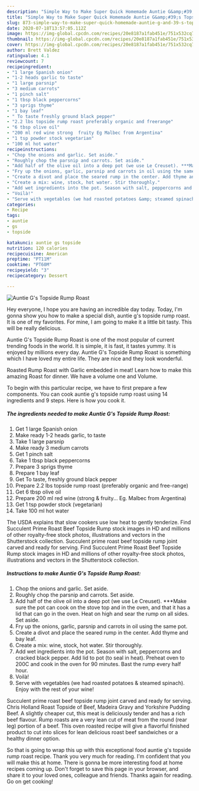 ```yaml
---
description: "Simple Way to Make Super Quick Homemade Auntie G&amp;#39;s Topside Rump Roast"
title: "Simple Way to Make Super Quick Homemade Auntie G&amp;#39;s Topside Rump Roast"
slug: 873-simple-way-to-make-super-quick-homemade-auntie-g-and-39-s-topside-rump-roast
date: 2020-07-18T13:57:05.112Z
image: https://img-global.cpcdn.com/recipes/20e8187a1fab451e/751x532cq70/auntie-gs-topside-rump-roast-recipe-main-photo.jpg
thumbnail: https://img-global.cpcdn.com/recipes/20e8187a1fab451e/751x532cq70/auntie-gs-topside-rump-roast-recipe-main-photo.jpg
cover: https://img-global.cpcdn.com/recipes/20e8187a1fab451e/751x532cq70/auntie-gs-topside-rump-roast-recipe-main-photo.jpg
author: Brett Valdez
ratingvalue: 4.1
reviewcount: 7
recipeingredient:
- "1 large Spanish onion"
- "1-2 heads garlic to taste"
- "1 large parsnip"
- "3 medium carrots"
- "1 pinch salt"
- "1 tbsp black peppercorns"
- "3 sprigs thyme"
- "1 bay leaf"
- " To taste freshly ground black pepper"
- "2.2 lbs topside rump roast preferably organic and freerange"
- "6 tbsp olive oil"
- "200 ml red wine strong  fruity Eg Malbec from Argentina"
- "1 tsp powder stock vegetarian"
- "100 ml hot water"
recipeinstructions:
- "Chop the onions and garlic. Set aside."
- "Roughly chop the parsnip and carrots. Set aside."
- "Add half of the olive oil into a deep pot (we use Le Creuset). ***Make sure the pot can cook on the stove top and in the oven, and that it has a lid that can go in the oven. Heat on high and sear the rump on all sides. Set aside."
- "Fry up the onions, garlic, parsnip and carrots in oil using the same pot."
- "Create a divot and place the seared rump in the center. Add thyme and bay leaf."
- "Create a mix: wine, stock, hot water. Stir thoroughly."
- "Add wet ingredients into the pot. Season with salt, peppercorns and cracked black pepper. Add lid to pot (to seal in heat). Preheat oven to 200C and cook in the oven for 90 minutes. Bast the rump every half hour."
- "Voilà!"
- "Serve with vegetables (we had roasted potatoes &amp; steamed spinach). Enjoy with the rest of your wine!"
categories:
- Recipe
tags:
- auntie
- gs
- topside

katakunci: auntie gs topside 
nutrition: 120 calories
recipecuisine: American
preptime: "PT11M"
cooktime: "PT60M"
recipeyield: "3"
recipecategory: Dessert

---
```



![Auntie G&#39;s Topside Rump Roast](https://img-global.cpcdn.com/recipes/20e8187a1fab451e/751x532cq70/auntie-gs-topside-rump-roast-recipe-main-photo.jpg)

Hey everyone, I hope you are having an incredible day today. Today, I'm gonna show you how to make a special dish, auntie g&#39;s topside rump roast. It is one of my favorites. For mine, I am going to make it a little bit tasty. This will be really delicious.

Auntie G&#39;s Topside Rump Roast is one of the most popular of current trending foods in the world. It is simple, it is fast, it tastes yummy. It is enjoyed by millions every day. Auntie G&#39;s Topside Rump Roast is something which I have loved my entire life. They are nice and they look wonderful.

Roasted Rump Roast with Garlic embedded in meat! Learn how to make this amazing Roast for dinner. We have a volume one and Volume.


To begin with this particular recipe, we have to first prepare a few components. You can cook auntie g&#39;s topside rump roast using 14 ingredients and 9 steps. Here is how you cook it.

<!--inarticleads1-->

##### The ingredients needed to make Auntie G&#39;s Topside Rump Roast:

1. Get 1 large Spanish onion
1. Make ready 1-2 heads garlic, to taste
1. Take 1 large parsnip
1. Make ready 3 medium carrots
1. Get 1 pinch salt
1. Take 1 tbsp black peppercorns
1. Prepare 3 sprigs thyme
1. Prepare 1 bay leaf
1. Get  To taste, freshly ground black pepper
1. Prepare 2.2 lbs topside rump roast (preferably organic and free-range)
1. Get 6 tbsp olive oil
1. Prepare 200 ml red wine (strong &amp; fruity... Eg. Malbec from Argentina)
1. Get 1 tsp powder stock (vegetarian)
1. Take 100 ml hot water


The USDA explains that slow cookers use low heat to gently tenderize. Find Succulent Prime Roast Beef Topside Rump stock images in HD and millions of other royalty-free stock photos, illustrations and vectors in the Shutterstock collection. Succulent prime roast beef topside rump joint carved and ready for serving. Find Succulent Prime Roast Beef Topside Rump stock images in HD and millions of other royalty-free stock photos, illustrations and vectors in the Shutterstock collection. 

<!--inarticleads2-->

##### Instructions to make Auntie G&#39;s Topside Rump Roast:

1. Chop the onions and garlic. Set aside.
1. Roughly chop the parsnip and carrots. Set aside.
1. Add half of the olive oil into a deep pot (we use Le Creuset). ***Make sure the pot can cook on the stove top and in the oven, and that it has a lid that can go in the oven. Heat on high and sear the rump on all sides. Set aside.
1. Fry up the onions, garlic, parsnip and carrots in oil using the same pot.
1. Create a divot and place the seared rump in the center. Add thyme and bay leaf.
1. Create a mix: wine, stock, hot water. Stir thoroughly.
1. Add wet ingredients into the pot. Season with salt, peppercorns and cracked black pepper. Add lid to pot (to seal in heat). Preheat oven to 200C and cook in the oven for 90 minutes. Bast the rump every half hour.
1. Voilà!
1. Serve with vegetables (we had roasted potatoes &amp; steamed spinach). Enjoy with the rest of your wine!


Succulent prime roast beef topside rump joint carved and ready for serving. Chris Holland Roast Topside of Beef, Madeira Gravy and Yorkshire Pudding Beef. A slightly cheaper cut, this meat is deliciously tender and has a rich beef flavour. Rump roasts are a very lean cut of meat from the round (rear leg) portion of a beef. This oven roasted recipe will give a flavorful finished product to cut into slices for lean delicious roast beef sandwiches or a healthy dinner option. 

So that is going to wrap this up with this exceptional food auntie g&#39;s topside rump roast recipe. Thank you very much for reading. I'm confident that you will make this at home. There is gonna be more interesting food at home recipes coming up. Don't forget to save this page in your browser, and share it to your loved ones, colleague and friends. Thanks again for reading. Go on get cooking!
